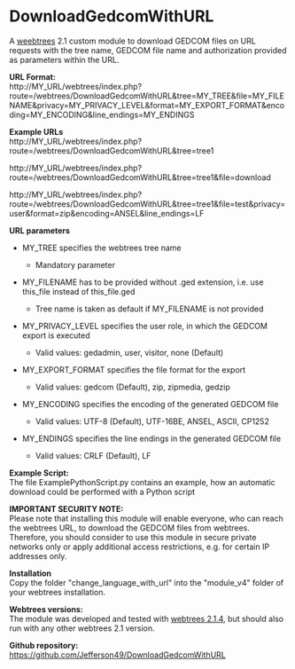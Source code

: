 # DownloadGedcomWithURL
A [weebtrees](https://webtrees.net) 2.1 custom module to download GEDCOM files on URL requests with the tree name, GEDCOM file name and authorization provided as parameters within the URL.

**URL Format:**  
http://MY_URL/webtrees/index.php?route=/webtrees/DownloadGedcomWithURL&tree=MY_TREE&file=MY_FILENAME&privacy=MY_PRIVACY_LEVEL&format=MY_EXPORT_FORMAT&encoding=MY_ENCODING&line_endings=MY_ENDINGS

**Example URLs**  
http://MY_URL/webtrees/index.php?route=/webtrees/DownloadGedcomWithURL&tree=tree1

http://MY_URL/webtrees/index.php?route=/webtrees/DownloadGedcomWithURL&tree=tree1&file=download

http://MY_URL/webtrees/index.php?route=/webtrees/DownloadGedcomWithURL&tree=tree1&file=test&privacy=user&format=zip&encoding=ANSEL&line_endings=LF

**URL parameters**  
* MY_TREE specifies the webtrees tree name
  * Mandatory parameter

* MY_FILENAME has to be provided without .ged extension, i.e. use this_file instead of this_file.ged
  * Tree name is taken as default if MY_FILENAME is not provided

* MY_PRIVACY_LEVEL specifies the user role, in which the GEDCOM export is executed
  * Valid values: gedadmin, user, visitor, none (Default)

* MY_EXPORT_FORMAT specifies the file format for the export
  * Valid values: gedcom (Default), zip, zipmedia, gedzip

* MY_ENCODING specifies the encoding of the generated GEDCOM file
  * Valid values: UTF-8 (Default), UTF-16BE, ANSEL, ASCII, CP1252

* MY_ENDINGS specifies the line endings in the generated GEDCOM file
  * Valid values: CRLF (Default), LF

**Example Script:**  
The file ExamplePythonScript.py contains an example, how an automatic download could be performed with a Python script

**IMPORTANT SECURITY NOTE:**  
Please note that installing this module will enable everyone, who can reach the webtrees URL, to download the GEDCOM files from webtrees. Therefore, you should consider to use this module in secure private networks only or apply additional access restrictions, e.g. for certain IP addresses only.

**Installation**  
Copy the folder "change_language_with_url" into the "module_v4" folder of your webtrees installation.

**Webtrees versions:**  
The module was developed and tested with [webtrees 2.1.4](https://webtrees.net/download), but should also run with any other webtrees 2.1 version.

**Github repository:**  
https://github.com/Jefferson49/DownloadGedcomWithURL
